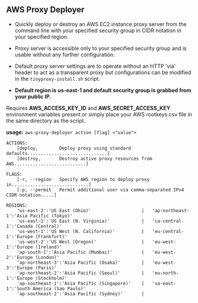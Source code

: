 ## AWS Proxy Deployer

 - Quickly deploy or destroy an AWS EC2 instance proxy server from the
   command line with your specified security group in CIDR notation in
   your specified region.
   
  - Proxy server is accessible only to your specified security group and
   is usable without any further configuration. 
   
  - Default proxy server settings are to operate without an HTTP 'via'
   header to act as a transparent proxy but configurations can be
   modified in the `tinyproxy-install.sh` script.

  - **Default region is us-east-1 and default security group is grabbed from your public IP.**

Requires **AWS_ACCESS_KEY_ID** and **AWS_SECRET_ACCESS_KEY** environment variables present or simply place your AWS rootkeys.csv file in the same directory as the script.

**usage:** `aws-proxy-deployer action [flag] <"value">`

    ACTIONS:
        [deploy,        Deploy proxy using standard defaults..............................]
        [destroy,       Destroy active proxy resources from AWS...........................]

    FLAGS:
        [-r, --region   Specify AWS region to deploy proxy in.............................]
        [-p, --permit   Permit additional user via comma-separated IPv4 CIDR notation.....]

    REGIONS:
        'us-east-2':'US East (Ohio)'                   |   'ap-northeast-1':'Asia Pacific (Tokyo)'
        'us-east-1':'US East (N. Virginia)'            |   'ca-central-1':'Canada (Central)'
        'us-west-1':'US West (N. California)'          |   'eu-central-1':'Europe (Frankfurt)'
        'us-west-2':'US West (Oregon)'                 |   'eu-west-1':'Europe (Ireland)'
        'ap-south-1':'Asia Pacific (Mumbai)'           |   'eu-west-2':'Europe (London)'
        'ap-northeast-3':'Asia Pacific (Osaka)'        |   'eu-west-3':'Europe (Paris)'
        'ap-northeast-2':'Asia Pacific (Seoul)'        |   'eu-north-1':'Europe (Stockholm)'
        'ap-southeast-1':'Asia Pacific (Singapore)'    |   'sa-east-1':'South America (Sao Paulo)'
        'ap-southeast-2':'Asia Pacific (Sydney)'       |

